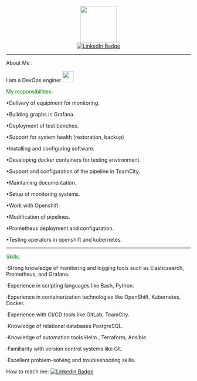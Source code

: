 <div id="header" align="center">
  <img src="https://media.giphy.com/media/v1.Y2lkPTc5MGI3NjExM3plc3dkYmh6MDdrNTAxbnM2cXRuMnMxYzRsamt0enFjOWU3MTB0OCZlcD12MV9pbnRlcm5hbF9naWZfYnlfaWQmY3Q9Zw/nbr4zVb3rQKsIR3o5d/giphy.gif" width="100"/>
</div>

<div id="badges" align="center">
  <a href="https://www.linkedin.com/in/mikhail-butkevich-5997a5265/">
    <img src="https://img.shields.io/badge/LinkedIn-blue?style=for-the-badge&logo=linkedin&logoColor=white" alt="LinkedIn Badge"/>
  </a>
</div>


---

About Me :


I am a DevOps enginer <img src="https://media.giphy.com/media/WUlplcMpOCEmTGBtBW/giphy.gif" width="30">

<span style="color: green">My responsibilities:

•Delivery of equipment for monitoring.

•Building graphs in Grafana.

•Deployment of test benches.

•Support for system health (restoration, backup)

•Installing and configuring software.

•Developing docker containers for testing environment.

•Support and configuration of the pipeline in TeamCity.

•Maintaining documentation.

•Setup of monitoring systems.

•Work with Openshift.

•Modification of pipelines.

•Prometheus deployment and configuration.

•Testing operators in openshift and kubernetes.

---

<span style="color: green">Skills:

·Strong knowledge of monitoring and logging tools such as Elasticsearch, Prometheus, and Grafana.

·Experience in scripting languages like Bash, Python.

·Experience in containerization technologies like OpenShift, Kubernetes, Docker.

·Experience with CI/CD tools like GitLab, TeamCity.

·Knowledge of relational databases PostgreSQL.

·Knowledge of automation tools Helm , Terraform, Ansible.

·Familiarity with version control systems like Git.

·Excellent problem-solving and troubleshooting skills.

How to reach me: [![Linkedin Badge](https://img.shields.io/badge/-kakbar-blue?style=flat&logo=Linkedin&logoColor=white)](https://www.linkedin.com/in/mikhail-butkevich-5997a5265/)

